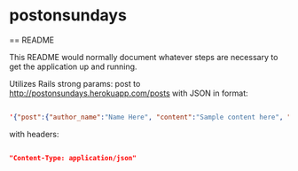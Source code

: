 # postonsundays
== README

This README would normally document whatever steps are necessary to get the
application up and running.

Utilizes Rails strong params:
post to
http://postonsundays.herokuapp.com/posts with JSON in format:

```JSON

'{"post":{"author_name":"Name Here", "content":"Sample content here", "title":"hello"}}'

```

with headers:

```JSON

"Content-Type: application/json"

```
